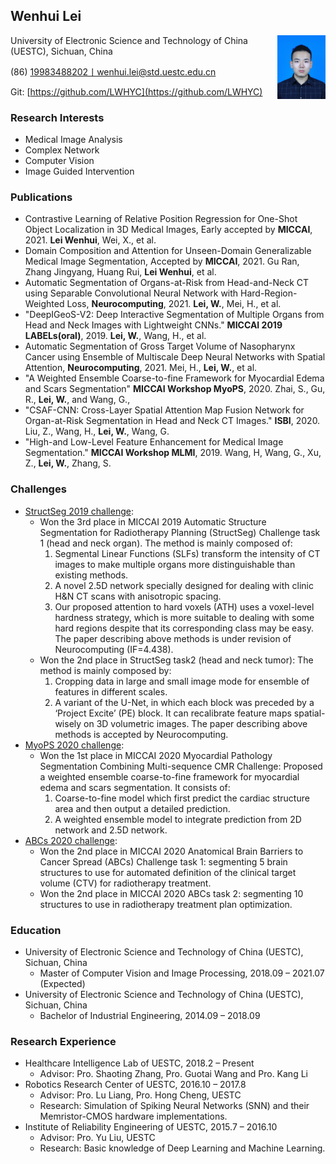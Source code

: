 ## Wenhui Lei
<div  align="center"> 
<img src="./IMG/Photo.jfif" style="zoom:10%" align="right">
</div>
University of Electronic Science and Technology of China (UESTC), Sichuan, China

(86) 19983488202丨wenhui.lei@std.uestc.edu.cn

Git: [https://github.com/LWHYC](https://github.com/LWHYC)

### Research Interests
-	Medical Image Analysis
-	Complex Network
-	Computer Vision
-	Image Guided Intervention

### Publications
-	Contrastive Learning of Relative Position Regression for One-Shot Object Localization in 3D Medical Images, Early accepted by **MICCAI**, 2021. **Lei Wenhui**, Wei, X., et al.
-   Domain Composition and Attention for Unseen-Domain Generalizable Medical Image Segmentation, Accepted by **MICCAI**, 2021. Gu Ran, Zhang Jingyang, Huang Rui, **Lei Wenhui**, et al.
-	Automatic Segmentation of Organs-at-Risk from Head-and-Neck CT using Separable Convolutional Neural Network with Hard-Region-Weighted Loss, **Neurocomputing**, 2021. **Lei, W.**, Mei, H., et al.
-	"DeepIGeoS-V2: Deep Interactive Segmentation of Multiple Organs from Head and Neck Images with Lightweight CNNs."  **MICCAI 2019 LABELs(oral)**, 2019. **Lei, W.**, Wang, H., et al.
-   Automatic Segmentation of Gross Target Volume of Nasopharynx Cancer using Ensemble of Multiscale Deep Neural Networks with Spatial Attention, **Neurocomputing**, 2021. Mei, H., **Lei, W.**, et al.
-	"A Weighted Ensemble Coarse-to-fine Framework for Myocardial Edema and Scars Segmentation" **MICCAI Workshop MyoPS**, 2020. Zhai, S., Gu, R., **Lei, W.**, and Wang, G.,
-	"CSAF-CNN: Cross-Layer Spatial Attention Map Fusion Network for Organ-at-Risk Segmentation in Head and Neck CT Images." **ISBI**,  2020. Liu, Z., Wang, H., **Lei, W.**, Wang, G.
-	"High-and Low-Level Feature Enhancement for Medical Image Segmentation." **MICCAI Workshop MLMI**, 2019. Wang, H, Wang, G., Xu, Z., **Lei, W.**, Zhang, S.

### Challenges

- [StructSeg 2019 challenge](http://www.structseg-challenge.org/#/): 
    - Won the 3rd place in MICCAI 2019 Automatic Structure Segmentation for Radiotherapy Planning (StructSeg) Challenge task 1 (head and neck organ). The method is mainly composed of:
      1. Segmental Linear Functions (SLFs) transform the intensity of CT images to make multiple organs more distinguishable than existing methods. 
      2. A novel 2.5D network specially designed for dealing with clinic H&N CT scans with anisotropic spacing. 
      3. Our proposed attention to hard voxels (ATH) uses a voxel-level hardness strategy, which is more suitable to dealing with some hard regions despite that its corresponding class may be easy. 
      The paper describing above methods is under revision of Neurocomputing (IF=4.438).
    - Won the 2nd place in StructSeg task2 (head and neck tumor): The method is mainly composed by: 
      1. Cropping data in large and small image mode for ensemble of features in different scales. 
      2. A variant of the U-Net, in which each block was preceded by a ‘Project Excite’ (PE) block. It can recalibrate feature maps spatial-wisely on 3D volumetric images. 
      The paper describing above methods is accepted by Neurocomputing.
- [MyoPS 2020 challenge](http://www.sdspeople.fudan.edu.cn/zhuangxiahai/0/MyoPS20/):
    - Won the 1st place in MICCAI 2020 Myocardial Pathology Segmentation Combining Multi-sequence CMR Challenge: Proposed a weighted ensemble coarse-to-fine framework for myocardial edema and scars segmentation. It consists of:
        1. Coarse-to-fine model which first predict the cardiac structure area and then output a detailed prediction.
        2. A weighted ensemble model to integrate prediction from 2D network and 2.5D network.
- [ABCs 2020 challenge](https://abcs.mgh.harvard.edu/):
    - Won the 2nd place in MICCAI 2020 Anatomical Brain Barriers to Cancer Spread (ABCs) Challenge task 1: segmenting 5 brain structures to use for automated definition of the clinical target volume (CTV) for radiotherapy treatment.
    - Won the 2nd place in MICCAI 2020 ABCs task 2: segmenting 10 structures to use in radiotherapy treatment plan optimization.

### Education
- University of Electronic Science and Technology of China (UESTC), Sichuan, China
    - Master of Computer Vision and Image Processing, 2018.09 – 2021.07 (Expected)
- University of Electronic Science and Technology of China (UESTC), Sichuan, China
    - Bachelor of Industrial Engineering, 2014.09 – 2018.09
    
### Research Experience
- Healthcare Intelligence Lab of UESTC, 2018.2 – Present
    - Advisor: Pro. Shaoting Zhang, Pro. Guotai Wang and Pro. Kang Li
- Robotics Research Center of UESTC, 2016.10 – 2017.8
    - Advisor: Pro. Lu Liang, Pro. Hong Cheng, UESTC
    - Research: Simulation of Spiking Neural Networks (SNN) and their Memristor-CMOS hardware implementations.
- Institute of Reliability Engineering of UESTC, 2015.7 – 2016.10
    - Advisor: Pro. Yu Liu, UESTC
    - Research: Basic knowledge of Deep Learning and Machine Learning.
    

